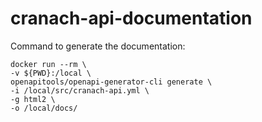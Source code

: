 # cranach-api-documentation

Command to generate the documentation:

```
docker run --rm \
-v ${PWD}:/local \
openapitools/openapi-generator-cli generate \
-i /local/src/cranach-api.yml \
-g html2 \
-o /local/docs/
```
